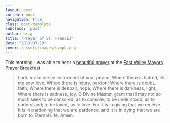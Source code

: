 ```yaml
---
layout: post
current: post
navigation: True
class: post-template
subclass: 'post'
author: brig
title: "Prayer of St. Francis"
date: "2013-03-19"
cover: /assets/images/evmpb.png
---
```


This morning I was able to hear a [beautiful prayer](http://en.wikipedia.org/wiki/Prayer_of_Saint_Francis) at the [East Valley Mayors Prayer Breakfast](http://unitedfoodbank.org/get-involved/events/upcoming-events/evmayorsbreakfast/)

> Lord, make me an instrument of your peace, Where there is hatred, let me sow love; Where there is injury, pardon; Where there is doubt, faith; Where there is despair, hope; Where there is darkness, light; Where there is sadness, joy. O Divine Master, grant that I may not so much seek to be consoled, as to console; to be understood, as to understand; to be loved, as to love. For it is in giving that we receive. It is in pardoning that we are pardoned, and it is in dying that we are born to Eternal Life. Amen.
